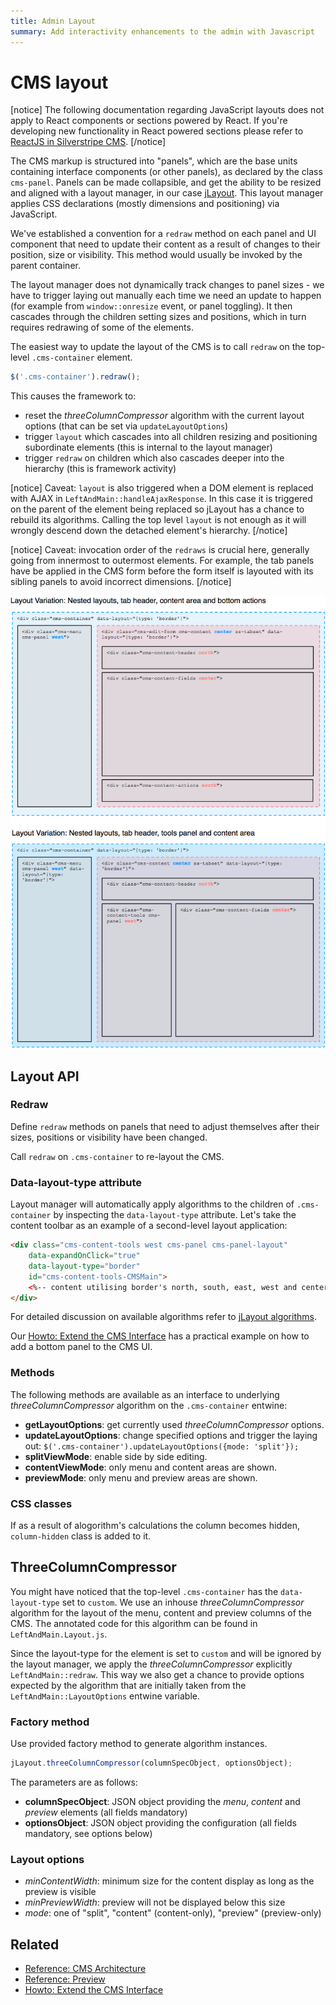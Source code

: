 ```yaml
---
title: Admin Layout
summary: Add interactivity enhancements to the admin with Javascript
---
```


# CMS layout

[notice]
The following documentation regarding JavaScript layouts does not apply to React components or sections powered by React.
If you're developing new functionality in React powered sections please refer to
[ReactJS in Silverstripe CMS](./how_tos/extend_cms_interface/#react-rendered-ui).
[/notice]

The CMS markup is structured into "panels", which are the base units containing interface components (or other panels),
as declared by the class `cms-panel`. Panels can be made collapsible, and get the ability to be resized and aligned with
a layout manager, in our case [jLayout](http://www.bramstein.com/projects/jlayout/). This layout manager applies CSS
declarations (mostly dimensions and positioning) via JavaScript.

We've established a convention for a `redraw` method on each panel and UI component that need to update their content as
a result of changes to their position, size or visibility. This method would usually be invoked by the parent container.

The layout manager does not dynamically track changes to panel sizes - we have to trigger laying out manually each time
we need an update to happen (for example from `window::onresize` event, or panel toggling). It then cascades through the
children setting sizes and positions, which in turn requires redrawing of some of the elements.

The easiest way to update the layout of the CMS is to call `redraw` on the top-level `.cms-container` element.

```js
$('.cms-container').redraw();
```

This causes the framework to:

- reset the *threeColumnCompressor* algorithm with the current layout options (that can be set via
`updateLayoutOptions`)
- trigger `layout` which cascades into all children resizing and positioning subordinate elements (this is internal
to the layout manager)
- trigger `redraw` on children which also cascades deeper into the hierarchy (this is framework activity)

[notice]
Caveat: `layout` is also triggered when a DOM element is replaced with AJAX in `LeftAndMain::handleAjaxResponse`. In
this case it is triggered on the parent of the element being replaced so jLayout has a chance to rebuild its algorithms.
Calling the top level `layout` is not enough as it will wrongly descend down the detached element's hierarchy.
[/notice]

[notice]
Caveat: invocation order of the `redraws` is crucial here, generally going from innermost to outermost elements.  For
example, the tab panels have be applied in the CMS form before the form itself is layouted with its sibling panels to
avoid incorrect dimensions.
[/notice]

![Layout variations](../../_images/cms-architecture.png)

## Layout API

### Redraw

Define `redraw` methods on panels that need to adjust themselves after their sizes, positions or visibility have been
changed.

Call `redraw` on `.cms-container` to re-layout the CMS.

### Data-layout-type attribute

Layout manager will automatically apply algorithms to the children of `.cms-container` by inspecting the
`data-layout-type` attribute. Let's take the content toolbar as an example of a second-level layout application:

```html
<div class="cms-content-tools west cms-panel cms-panel-layout"
    data-expandOnClick="true"
    data-layout-type="border"
    id="cms-content-tools-CMSMain">
    <%-- content utilising border's north, south, east, west and center classes --%>
</div>
```

For detailed discussion on available algorithms refer to
[jLayout algorithms](https://github.com/bramstein/jlayout#layout-algorithms).

Our [Howto: Extend the CMS Interface](how_tos/extend_cms_interface) has a practical example on how to add a bottom
panel to the CMS UI.

### Methods

The following methods are available as an interface to underlying *threeColumnCompressor* algorithm on the
`.cms-container` entwine:

- **getLayoutOptions**: get currently used *threeColumnCompressor* options.
- **updateLayoutOptions**: change specified options and trigger the laying out:
`$('.cms-container').updateLayoutOptions({mode: 'split'});`
- **splitViewMode**: enable side by side editing.
- **contentViewMode**: only menu and content areas are shown.
- **previewMode**: only menu and preview areas are shown.

### CSS classes

If as a result of alogorithm's calculations the column becomes hidden, `column-hidden` class is added to it.

## ThreeColumnCompressor

You might have noticed that the top-level `.cms-container` has the `data-layout-type` set to `custom`. We use an inhouse
*threeColumnCompressor* algorithm for the layout of the menu, content and preview columns of the CMS. The annotated code
for this algorithm can be found in `LeftAndMain.Layout.js`.

Since the layout-type for the element is set to `custom` and will be ignored by the layout manager, we apply the
*threeColumnCompressor* explicitly `LeftAndMain::redraw`. This way we also get a chance to provide options expected
by the algorithm that are initially taken from the `LeftAndMain::LayoutOptions` entwine variable.

### Factory method

Use provided factory method to generate algorithm instances.

```js
jLayout.threeColumnCompressor(columnSpecObject, optionsObject);
```

The parameters are as follows:

- **columnSpecObject**: JSON object providing the *menu*, *content* and *preview* elements (all fields mandatory)
- **optionsObject**: JSON object providing the configuration (all fields mandatory, see options below)

### Layout options

- *minContentWidth*: minimum size for the content display as long as the preview is visible
- *minPreviewWidth*: preview will not be displayed below this size
- *mode*: one of "split", "content" (content-only), "preview" (preview-only)

## Related

- [Reference: CMS Architecture](cms_architecture)
- [Reference: Preview](preview)
- [Howto: Extend the CMS Interface](how_tos/extend_cms_interface)
